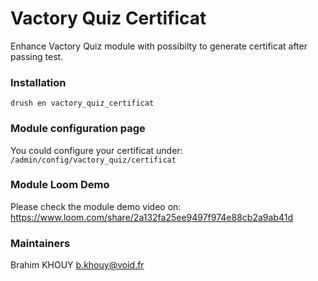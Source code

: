# Vactory Quiz Certificat
Enhance Vactory Quiz module with possibilty to generate certificat
after passing test.

### Installation
`drush en vactory_quiz_certificat`

### Module configuration page
You could configure your certificat under:
`/admin/config/vactory_quiz/certificat`

### Module Loom Demo
Please check the module demo video on:
https://www.loom.com/share/2a132fa25ee9497f974e88cb2a9ab41d

### Maintainers
Brahim KHOUY <b.khouy@void.fr>
